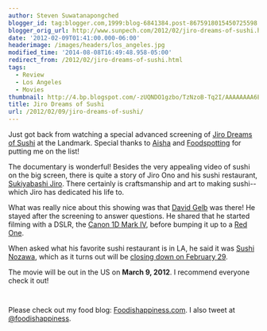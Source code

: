 ```yaml
---
author: Steven Suwatanapongched
blogger_id: tag:blogger.com,1999:blog-6841384.post-8675918015450725598
blogger_orig_url: http://www.sunpech.com/2012/02/jiro-dreams-of-sushi.html
date: '2012-02-09T01:41:00.000-06:00'
headerimage: /images/headers/los_angeles.jpg
modified_time: '2014-08-08T16:49:48.958-05:00'
redirect_from: /2012/02/jiro-dreams-of-sushi.html
tags:
  - Review
  - Los Angeles
  - Movies
thumbnail: http://4.bp.blogspot.com/-zUQNDO1gzbo/TzNzoB-Tq2I/AAAAAAAA6EA/4C_IOqDeVtU/s600/2012-02-08+at+23-15-52.jpg
title: Jiro Dreams of Sushi
url: /2012/02/09/jiro-dreams-of-sushi/
---
```



Just got back from watching a special advanced screening of <a href="http://www.sushimovie.com/">Jiro Dreams of Sushi</a> at the Landmark. Special thanks to <a href="https://twitter.com/#!/tisaisha">Aisha</a> and <a href="http://www.foodspotting.com/">Foodspotting</a> for putting me on the list!

The documentary is wonderful! Besides the very appealing video of sushi on the big screen, there is quite a story of Jiro Ono and his sushi restaurant, <a href="http://en.wikipedia.org/wiki/Sukiyabashi_Jiro">Sukiyabashi Jiro</a>. There certainly is craftsmanship and art to making sushi-- which Jiro has dedicated his life to.

What was really nice about this showing was that <a href="http://www.imdb.com/name/nm0312173/">David Gelb</a> was there! He stayed after the screening to answer questions. He shared that he started filming with a DSLR, the <a href="http://www.amazon.com/gp/product/B002TG3ZYQ/ref=as_li_ss_tl?ie=UTF8&amp;tag=sunpech-20&amp;linkCode=as2&amp;camp=1789&amp;creative=390957&amp;creativeASIN=B002TG3ZYQ">Canon 1D Mark IV</a>, before bumping it up to a <a href="http://en.wikipedia.org/wiki/Red_Digital_Cinema_Camera_Company">Red One</a>.

When asked what his favorite sushi restaurant is in LA, he said it was <a href="http://www.sushinozawa.com/">Sushi Nozawa</a>, which as it turns out will be <a href="http://eater.com/archives/2012/01/26/las-sushi-nozawa-to-close.php">closing down on February 29</a>.

The movie will be out in the US on <b>March 9, 2012</b>. I recommend everyone check it out!

<a href="http://4.bp.blogspot.com/-zUQNDO1gzbo/TzNzoB-Tq2I/AAAAAAAA6EA/4C_IOqDeVtU/s600/2012-02-08+at+23-15-52.jpg" alt=""><img   border="0"  src="http://4.bp.blogspot.com/-zUQNDO1gzbo/TzNzoB-Tq2I/AAAAAAAA6EA/4C_IOqDeVtU/s400/2012-02-08+at+23-15-52.jpg" alt=""  /></a>

<a href="http://3.bp.blogspot.com/-Cst8etJmzTY/TzNzzMzuVEI/AAAAAAAA6EQ/7lHoXgbHUk4/s600/2012-02-08+at+18-09-50.jpg" alt=""><img   border="0" src="http://3.bp.blogspot.com/-Cst8etJmzTY/TzNzzMzuVEI/AAAAAAAA6EQ/7lHoXgbHUk4/s400/2012-02-08+at+18-09-50.jpg" alt=""  /></a>


Please check out my food blog: <a href="http://www.foodishappiness.com/">Foodishappiness.com</a>. I also tweet at <a href="http://www.twitter.com/foodishappiness">@foodishappiness</a>.
